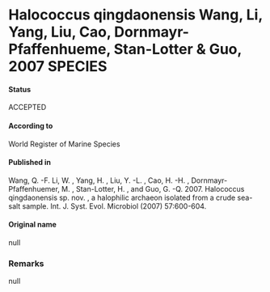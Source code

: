 Halococcus qingdaonensis Wang, Li, Yang, Liu, Cao, Dornmayr-Pfaffenhueme, Stan-Lotter & Guo, 2007 SPECIES
=======

#### Status
ACCEPTED

#### According to
World Register of Marine Species

#### Published in
Wang, Q. -F. Li, W. , Yang, H. , Liu, Y. -L. , Cao, H. -H. , Dornmayr-Pfaffenhuemer, M. , Stan-Lotter, H. , and Guo, G. -Q. 2007. Halococcus qingdaonensis sp. nov. , a halophilic archaeon isolated from a crude sea-salt sample. Int. J. Syst. Evol. Microbiol (2007) 57:600-604.

#### Original name
null

### Remarks
null